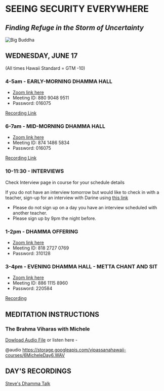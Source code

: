 # SEEING SECURITY EVERYWHERE
## *Finding Refuge in the Storm of Uncertainty*

![Big Buddha](https://storage.googleapis.com/vipassanahawaii-courses/buddha5.jpg)

## WEDNESDAY, JUNE 17
(All times Hawaii Standard = GTM -10)

### 4-5am - EARLY-MORNING DHAMMA HALL
- [Zoom link here](https://us02web.zoom.us/j/88090489511?pwd=VFRXY2hYRys4ZUl2UnR2K1daYnd3UT09)
- Meeting ID: 880 9048 9511
- Password: 016075

[Recording Link](https://us02web.zoom.us/rec/share/yNdMBpXq3HJLGZ3fxGyDVPIZNYnceaa80yUa_KFZn7HacJj-FHXXMFNN_K3tiCA)


### 6-7am - MID-MORNING DHAMMA HALL
- [Zoom link here](https://us02web.zoom.us/j/87414865834?pwd=Nzl2a3d1Y0g1NldpRmkrTWF0Z2pBQT09)
- Meeting ID: 874 1486 5834
- Password: 016075

[Recording Link](https://us02web.zoom.us/rec/play/78ctc-z8qWo3T4Cd5QSDVqRwW460JqyshnMa_qcFmkyzB3YKOlCuM7VGN-MNXpy27x3JLeGVx9wan0uF?autoplay=true&startTime=1592406692000)

### 10-11:30 - INTERVIEWS
Check Interview page in course for your schedule details

If you do not have an interview tomorrow but would like to check in with a teacher, sign-up for an interview with Darine using [this link](https://signup.com/go/OnrFSvH)
- Please do not sign up on a day you have an interview scheduled with another teacher.
- Please sign up by 9pm the night before.


### 1-2pm - DHAMMA OFFERING
- [Zoom link here](https://us02web.zoom.us/j/81827270769?pwd=UFRtbW1vcnprNElpWFNOVFlka2RWZz09)
- Meeting ID: 818 2727 0769
- Password: 310128

### 3-4pm - EVENING DHAMMA HALL - METTA CHANT AND SIT
- [Zoom link here](https://us02web.zoom.us/j/88611158960?pwd=MW5zMjRJTFpYV0l5cTVtUzA3YmI5UT09)
- Meeting ID: 886 1115 8960
- Password: 220584

[Recording](https://us02web.zoom.us/rec/share/6cJ8caPvq3xOGJH1-l2FRfMzEZTLX6a80XUb-PZYmkmT0iRe1ZJYKEeaS_DRWw-7)


## MEDITATION INSTRUCTIONS

### The Brahma Viharas with Michele
[Dowload Audio File](https://storage.googleapis.com/vipassanahawaii-courses/6MicheleDay6.WAV)
or listen here -

@audio https://storage.googleapis.com/vipassanahawaii-courses/6MicheleDay6.WAV

## DAY'S RECORDINGS
[Steve's Dhamma Talk](https://us02web.zoom.us/rec/share/3Y9oHqHc8FJLco3U8x7DeJN-L7veeaa8hHMd-vRYxE001tGD0KQ0EEBpyXkGi0pW)
